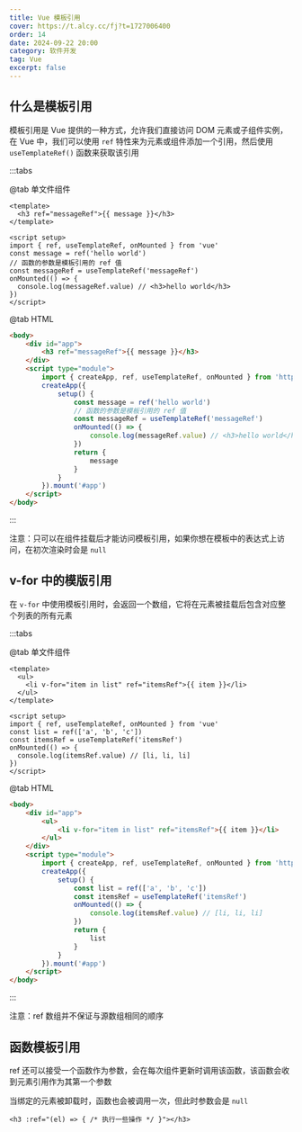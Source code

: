 ```yaml
---
title: Vue 模板引用
cover: https://t.alcy.cc/fj?t=1727006400
order: 14
date: 2024-09-22 20:00
category: 软件开发
tag: Vue
excerpt: false
---
```

## 什么是模板引用

模板引用是 Vue 提供的一种方式，允许我们直接访问 DOM 元素或子组件实例，在 Vue 中，我们可以使用 `ref` 特性来为元素或组件添加一个引用，然后使用 `useTemplateRef()` 函数来获取该引用

:::tabs

@tab 单文件组件

```vue
<template>
  <h3 ref="messageRef">{{ message }}</h3>
</template>

<script setup>
import { ref, useTemplateRef, onMounted } from 'vue'
const message = ref('hello world')
// 函数的参数是模板引用的 ref 值
const messageRef = useTemplateRef('messageRef')
onMounted(() => {
  console.log(messageRef.value) // <h3>hello world</h3>
})
</script>
```

@tab HTML

```html
<body>
    <div id="app">
        <h3 ref="messageRef">{{ message }}</h3>
    </div>
    <script type="module">
        import { createApp, ref, useTemplateRef, onMounted } from 'https://unpkg.com/vue@3/dist/vue.esm-browser.js'
        createApp({
            setup() {
                const message = ref('hello world')
                // 函数的参数是模板引用的 ref 值
                const messageRef = useTemplateRef('messageRef')
                onMounted(() => {
                    console.log(messageRef.value) // <h3>hello world</h3>
                })
                return {
                    message
                }
            }
        }).mount('#app')
    </script>
</body>
```
:::

注意：只可以在组件挂载后才能访问模板引用，如果你想在模板中的表达式上访问，在初次渲染时会是 `null`

## v-for 中的模版引用

在 `v-for` 中使用模板引用时，会返回一个数组，它将在元素被挂载后包含对应整个列表的所有元素

:::tabs

@tab 单文件组件

```vue
<template>
  <ul>
    <li v-for="item in list" ref="itemsRef">{{ item }}</li>
  </ul>
</template>

<script setup>
import { ref, useTemplateRef, onMounted } from 'vue'
const list = ref(['a', 'b', 'c'])
const itemsRef = useTemplateRef('itemsRef')
onMounted(() => {
  console.log(itemsRef.value) // [li, li, li]
})
</script>
```

@tab HTML

```html
<body>
    <div id="app">
        <ul>
            <li v-for="item in list" ref="itemsRef">{{ item }}</li>
        </ul>
    </div>
    <script type="module">
        import { createApp, ref, useTemplateRef, onMounted } from 'https://unpkg.com/vue@3/dist/vue.esm-browser.js'
        createApp({
            setup() {
                const list = ref(['a', 'b', 'c'])
                const itemsRef = useTemplateRef('itemsRef')
                onMounted(() => {
                    console.log(itemsRef.value) // [li, li, li]
                })
                return {
                    list
                }
            }
        }).mount('#app')
    </script>
</body>
```
:::

注意：ref 数组并不保证与源数组相同的顺序

## 函数模板引用

ref 还可以接受一个函数作为参数，会在每次组件更新时调用该函数，该函数会收到元素引用作为其第一个参数

当绑定的元素被卸载时，函数也会被调用一次，但此时参数会是 `null`

```vue
<h3 :ref="(el) => { /* 执行一些操作 */ }"></h3>
```
